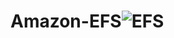 # Amazon-EFS![EFS](https://github.com/JohnnyLouisTech/Amazon-EFS/assets/29494723/a149c834-28f7-4130-8d8d-45992a19773c)
